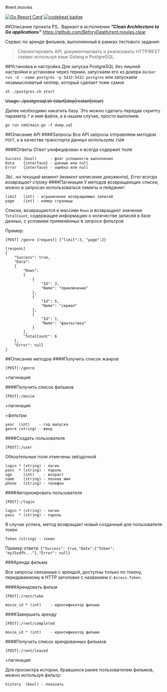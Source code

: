 #rent.movies

[![Go Report Card](https://goreportcard.com/badge/github.com/BeforyDeath/rent.movies)](https://goreportcard.com/report/github.com/BeforyDeath/rent.movies)
[![codebeat badge](https://codebeat.co/badges/7f88040a-164a-44c5-b8c5-980fee703bce)](https://codebeat.co/projects/github-com-beforydeath-rent-movies)

##Описание проекта
PS.. Вариант в исполнении  _**"Clean Architecture to Go applications"**_ https://github.com/BeforyDeath/rent.movies.clear

Сервис по аренде фильмов, выполненный в рамках тестового задания:
>Спроектировать API, документировать и реализовать HTTP/REST сервис используя язык Golang и PostgreSQL.

##Установка и настройка
Для запуска PostgreSQL без лишней настройки и установки через тернии, запускаем его из докера
`docker run -d --name postgres -p 5432:5432 postgres` или запускаем незамысловатый хелпер, который сделает тоже самое
```
sh ./postgres.sh start
```

~~Usage: ./postgresql.sh {start|stop|restart|clear}~~

Далее необходимо накатить базу. Это можно сделать передав скрипту параметр `f` и имя файла, а в нашем случае, просто выполнив: 
```
go run cmd/main.go -f dump.sql
```


##Описание API
####Запросы
Все API запросы отправляем методом `POST`, а в качестве транспорта данных используем `JSON`

####Ответы
Ответ унифицирован и всегда содержит поля
```
Success (bool)      - флаг успешности выполнения
Data    {interface} - данные или null
Error   {interface} - ошибка или null
```
_ЗЫ.. на текущий момент (момент написание документа), Error всегда возвращает строку_
####Пагинация
У методов возвращающих списки, можно в запросах использоваться лимиты и пейджинг:
```
limit   (int) - ограничение возвращаемых записей
page    (int) - номер страницы
```

Списки, возвращаются в массиве `Rows` и возвращают значение `TotalCount`, содержащее информацию о количестве записей в базе данных, с условием применённых в запросе фильтров 

Пример:
```
[POST] /genre [request] {"limit":3, "page":2}

[respons]
{
    "Success": true,
    "Data":
    {
        "Rows":
        [
            {
                "Id": 3,
                "Name": "приключение"
            },
            {
                "Id": 5,
                "Name": "сериал"
            },
            {
                "Id": 1,
                "Name": "фантастика"
            }
        ],
        "TotalCount": 6
    },
    "Error": null
}    
```

##Описание методов
####Получить список жанров

`[POST]:/genre`

+пагинация

####Получить список фильмов

`[POST]:/movie`

+пагинация

+фильтры
```
year  (int)    - год выпуска
genre (string) - жанр
```



####Создать пользователя

`[POST]:/user`

Обязательные поля отмечены звёздочкой
```
login * (string) - логин
pass  * (string) - пароль
age     (int)    - возраст
name    (string) - полное имя
phone   (string) - телефон
```

####Авторизировать пользователя

`[POST]:/login`
```
login * (string) - логин
pass  * (string) - пароль
```
В случае успеха, метод возвращает новый созданный для пользователя токен
```
Token (string) - токен
```
Пример ответа: `{"Success": true,"Data":{"Token": "eyJSsdfh..."},"Error": null}`

###Аренда фильма

Все запросы связанные с арендой, доступны только по токену, передаваемому в HTTP заголовке с названием `X-Access-Token`.

####Арендовать фильм

`[POST]:/rent/take`
```
movie_id * (int)    - идентификатор фильма
```

####Завершить аренду

`[POST]:/rent/completed`
```
movie_id * (int)    - идентификатор фильма
```
####Получить список арендованных фильмов

`[POST]:/rent/leased`

+пагинация

Для просмотра истории, бравшихся ранее пользователем фильмов, можно используя фильтр:
```
history  (bool) - показать 
```


